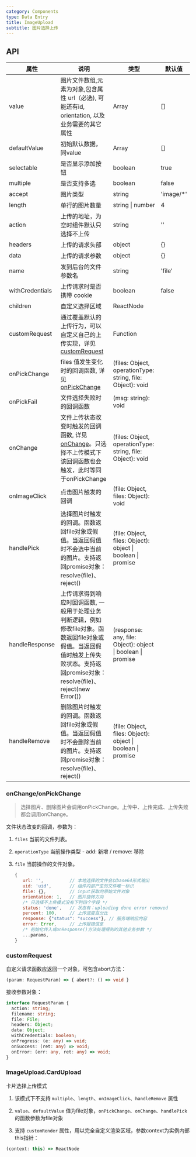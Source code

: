 ```yaml
---
category: Components
type: Data Entry
title: ImageUpload
subtitle: 图片选择上传
---
```


## API

属性 | 说明 | 类型 | 默认值
----|-----|------|------
| value    | 图片文件数组,元素为对象,包含属性 url（必选), 可能还有id, orientation, 以及业务需要的其它属性     | Array  | []  |
| defaultValue    | 初始默认数据，同value     | Array  | []  |
| selectable | 是否显示添加按钮  | boolean |  true |
| multiple | 是否支持多选  | boolean |  false |
| accept | 图片类型  | string |  'image/*' |
| length | 单行的图片数量  | string \| number | 4 |
| action | 上传的地址，为空时组件默认只选择不上传  | string | '' |
| headers | 上传的请求头部  | object | {} |
| data | 上传的请求参数  | object | {} |
| name | 发到后台的文件参数名	  | string | 'file' |
| withCredentials | 上传请求时是否携带 cookie  | boolean | false |
| children | 自定义选择区域 | ReactNode |   |
| customRequest    | 通过覆盖默认的上传行为，可以自定义自己的上传实现，详见 [customRequest](#customRequest) | Function |   |
| onPickChange    | files 值发生变化时的回调函数, 详见 [onPickChange](#onChange/onPickChange) | (files: Object, operationType: string, file: Object): void |   |
| onPickFail    | 文件选择失败时的回调函数  | (msg: string): void |   |
| onChange    | 文件上传状态改变时触发的回调函数, 详见 [onChange](#onChange/onPickChange)。只选择不上传模式下该回调函数也会触发，此时等同于onPickChange  | (files: Object, operationType: string, file: Object): void |   |
| onImageClick    | 点击图片触发的回调  | (file: Object, files: Object): void |   |
| handlePick    | 选择图片时触发的回调。函数返回file对象或假值。当返回假值时不会选中当前的图片。支持返回promise对象：resolve(file)、reject()  | (file: Object, files: Object): object \| boolean \| promise |   |
| handleResponse    | 上传请求得到响应时回调函数, 一般用于处理业务判断逻辑，例如修改file对象。函数返回file对象或假值。当返回假值时触发上传失败状态。支持返回promise对象：resolve(file)、reject(new Error()) | (response: any, file: Object): object \| boolean \| promise |   |
| handleRemove    | 删除图片时触发的回调。函数返回file对象或假值。当返回假值时不会删除当前的图片。支持返回promise对象：resolve(file)、reject()  | (file: Object, files: Object): object \| boolean \| promise |   |

### onChange/onPickChange

> 选择图片、删除图片会调用onPickChange。上传中、上传完成、上传失败都会调用onChange。

文件状态改变的回调，参数为：

1. `files` 当前的文件列表。

2. `operationType` 当前操作类型 - add: 新增 / remove: 移除

3. `file` 当前操作的文件对象。

   ```js
   {
      url: '',          // 本地选择的文件会以base64形式输出
      uid: 'uid',       // 组件内部产生的文件唯一标识
      file: {},         // input获取的原始文件对象
      orientation: 1,   // 图片旋转方向
      /* 只选择不上传模式没有下列四个字段 */
      status: 'done',   // 状态有：uploading done error removed
      percent: 100,     // 上传进度百分比
      response: {"status": "success"}, // 服务端响应内容
      error: Error,     // 上传报错信息
      /* 初始化传入或onResponse()方法处理得到的其他业务参数 */
      ...params,
   }
   ```

### customRequest

自定义请求函数应返回一个对象，可包含abort方法：

  ```ts
  (param: RequestParam) => { abort?: () => void }
  ```

接收参数对象：

  ```ts
  interface RequestParam {
    action: string;
    filename: string;
    file: File;
    headers: Object;
    data: Object;
    withCredentials: boolean;
    onProgress: (e: any) => void;
    onSuccess: (ret: any) => void;
    onError: (err: any, ret: any) => void;
  }
  ```

### ImageUpload.CardUpload

卡片选择上传模式

1. 该模式下不支持 `multiple`、`length`、`onImageClick`、`handleRemove` 属性

2. `value`、`defaultValue` 值为file对象，`onPickChange`、`onChange`、`handlePick` 的函数参数为file对象

3. 支持 `customRender` 属性，用以完全自定义渲染区域，参数context为实例内部this指针：

  ```ts
  (context: this) => ReactNode
  ```